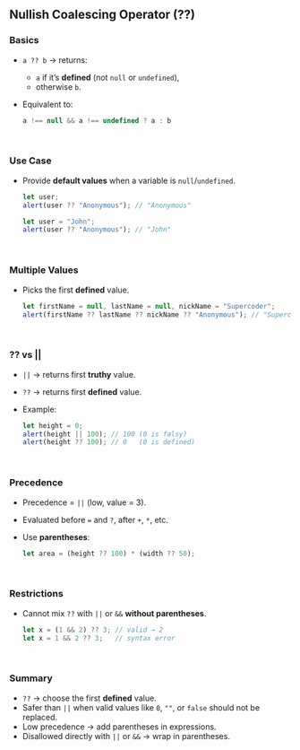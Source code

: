 

## **Nullish Coalescing Operator (??)**

### **Basics**

* `a ?? b` → returns:

  * `a` if it’s **defined** (not `null` or `undefined`),
  * otherwise `b`.
* Equivalent to:

  ```js
  a !== null && a !== undefined ? a : b
  ```

<br>

### **Use Case**

* Provide **default values** when a variable is `null`/`undefined`.

  ```js
  let user;
  alert(user ?? "Anonymous"); // "Anonymous"

  let user = "John";
  alert(user ?? "Anonymous"); // "John"
  ```

<br>

### **Multiple Values**

* Picks the first **defined** value.

  ```js
  let firstName = null, lastName = null, nickName = "Supercoder";
  alert(firstName ?? lastName ?? nickName ?? "Anonymous"); // "Supercoder"
  ```

<br>

### **?? vs ||**

* `||` → returns first **truthy** value.
* `??` → returns first **defined** value.
* Example:

  ```js
  let height = 0;
  alert(height || 100); // 100 (0 is falsy)
  alert(height ?? 100); // 0   (0 is defined)
  ```

<br>

### **Precedence**

* Precedence = `||` (low, value = 3).
* Evaluated before `=` and `?`, after `+`, `*`, etc.
* Use **parentheses**:

  ```js
  let area = (height ?? 100) * (width ?? 50);
  ```

<br>

### **Restrictions**

* Cannot mix `??` with `||` or `&&` **without parentheses**.

  ```js
  let x = (1 && 2) ?? 3; // valid → 2
  let x = 1 && 2 ?? 3;   // syntax error
  ```

<br>

### **Summary**

* `??` → choose the first **defined** value.
* Safer than `||` when valid values like `0`, `""`, or `false` should not be replaced.
* Low precedence → add parentheses in expressions.
* Disallowed directly with `||` or `&&` → wrap in parentheses.
